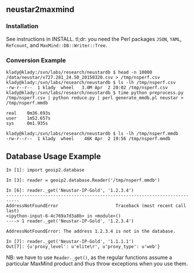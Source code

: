 ## neustar2maxmind

### Installation
See instructions in INSTALL. tl;dr: you need the Perl packages `JSON`, `YAML`,
`Refcount`, and `MaxMind::DB::Writer::Tree`.


### Conversion Example
```
klady@klady:/svn/labs/research/neustardb $ head -n 10000 /data/neustar/v727.281_24.50_20150320.csv > /tmp/nsperf.csv
klady@klady:/svn/labs/research/neustardb $ ls -lh /tmp/nsperf.csv
-rw-r--r--  1 klady  wheel   3.0M Apr  2 20:02 /tmp/nsperf.csv
klady@klady:/svn/labs/research/neustardb $ time python preprocess.py /tmp/nsperf.csv | python reduce.py | perl generate_mmdb.pl neustar > /tmp/nsperf.mmdb

real    0m36.693s
user    1m52.657s
sys     0m1.935s

klady@klady:/svn/labs/research/neustardb $ ls -lh /tmp/nsperf.mmdb
-rw-r--r--  1 klady  wheel    46K Apr  2 19:56 /tmp/nsperf.mmdb
```

## Database Usage Example
```
In [1]: import geoip2.database

In [3]: reader = geoip2.database.Reader('/tmp/nsperf.mmdb')

In [6]: reader._get('Neustar-IP-Gold', '1.2.3.4')
---------------------------------------------------------------------------
AddressNotFoundError                      Traceback (most recent call last)
<ipython-input-6-4c769a7d3a8b> in <module>()
----> 1 reader._get('Neustar-IP-Gold', '1.2.3.4')

AddressNotFoundError: The address 1.2.3.4 is not in the database.

In [7]: reader._get('Neustar-IP-Gold', '1.1.1.1')
Out[7]: {u'proxy_level': u'elite\r', u'proxy_type': u'web'} 
```
NB: we have to use `Reader._get()`, as the regular functions assume a
particular MaxMind product and thus throw exceptions when you use them.
